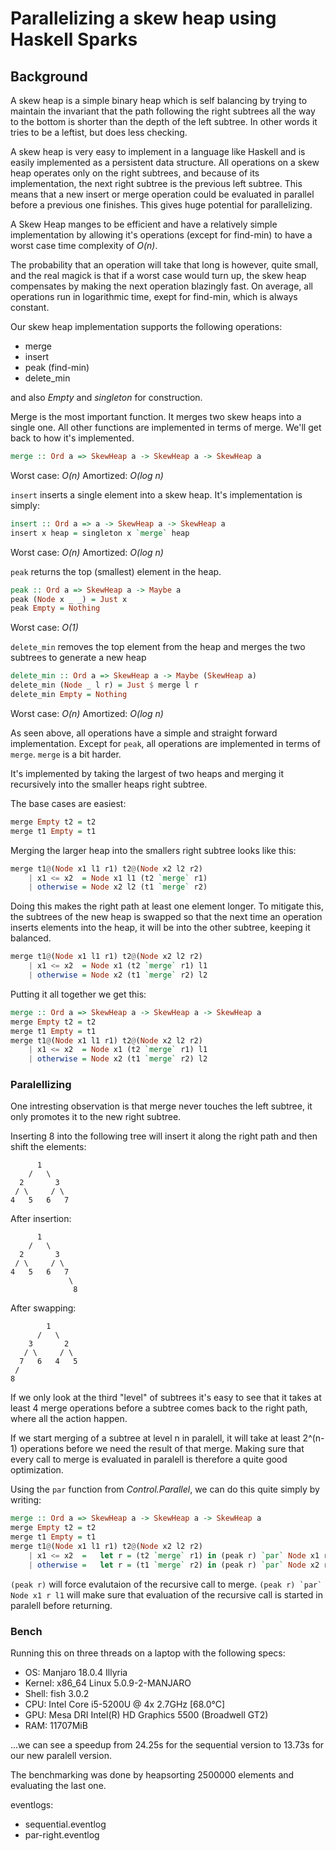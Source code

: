 
# Parallelizing a skew heap using Haskell Sparks

## Background

A skew heap is a simple binary heap which is self balancing
by trying to maintain the invariant that the path following the right
subtrees all the way to the bottom is shorter than the depth of the left
subtree. In other words it tries to be a leftist, but does less checking.

A skew heap is very easy to implement in a language like Haskell and is
easily implemented as a persistent data structure. All operations on a skew
heap operates only on the right subtrees, and because of its implementation,
the next right subtree is the previous left subtree. This means that a new insert
or merge operation could be evaluated in parallel before a previous one
finishes. This gives huge potential for parallelizing.



A Skew Heap manges to be efficient and have a relatively simple
implementation by allowing it's operations (except for find-min)
to have a worst case time complexity of *O(n)*.

The probability that an operation will take that long is however,
quite small, and the real magick is that if a worst case would turn up,
the skew heap compensates by making the next operation blazingly fast.
On average, all operations run in logarithmic time, exept for find-min,
which is always constant.

Our skew heap implementation supports the following operations:

* merge
* insert
* peak (find-min)
* delete_min

and also *Empty* and *singleton* for construction.

Merge is the most important function. It merges two skew heaps into a single one.
All other functions are implemented in terms of merge.
We'll get back to how it's implemented.

```haskell
merge :: Ord a => SkewHeap a -> SkewHeap a -> SkewHeap a
```

Worst case: *O(n)*
Amortized: *O(log n)*

`insert` inserts a single element into a skew heap. It's implementation is simply:

```haskell
insert :: Ord a => a -> SkewHeap a -> SkewHeap a
insert x heap = singleton x `merge` heap
```

Worst case: *O(n)*
Amortized: *O(log n)*

`peak` returns the top (smallest) element in the heap.

```haskell
peak :: Ord a => SkewHeap a -> Maybe a
peak (Node x _ _) = Just x
peak Empty = Nothing
```

Worst case: *O(1)*

`delete_min` removes the top element from the heap and merges
the two subtrees to generate a new heap

```haskell
delete_min :: Ord a => SkewHeap a -> Maybe (SkewHeap a)
delete_min (Node _ l r) = Just $ merge l r
delete_min Empty = Nothing
```

Worst case: *O(n)*
Amortized: *O(log n)*

As seen above, all operations have a simple and straight forward implementation.
Except for `peak`, all operations are implemented in terms of `merge`.
`merge` is a bit harder.

It's implemented by taking the largest of two heaps and merging it recursively
into the smaller heaps right subtree.

The base cases are easiest:

```haskell
merge Empty t2 = t2
merge t1 Empty = t1
```

Merging the larger heap into the smallers right subtree looks like this:

```haskell
merge t1@(Node x1 l1 r1) t2@(Node x2 l2 r2)
    | x1 <= x2  = Node x1 l1 (t2 `merge` r1)
    | otherwise = Node x2 l2 (t1 `merge` r2)
```

Doing this makes the right path at least one element longer.
To mitigate this, the subtrees of the new heap is swapped so that the next time
an operation inserts elements into the heap, it will be into the other subtree,
keeping it balanced.

```haskell
merge t1@(Node x1 l1 r1) t2@(Node x2 l2 r2)
    | x1 <= x2  = Node x1 (t2 `merge` r1) l1
    | otherwise = Node x2 (t1 `merge` r2) l2
```

Putting it all together we get this:

```haskell
merge :: Ord a => SkewHeap a -> SkewHeap a -> SkewHeap a
merge Empty t2 = t2
merge t1 Empty = t1
merge t1@(Node x1 l1 r1) t2@(Node x2 l2 r2)
    | x1 <= x2  = Node x1 (t2 `merge` r1) l1
    | otherwise = Node x2 (t1 `merge` r2) l2
```

### Paralellizing

One intresting observation is that merge never touches the left subtree,
it only promotes it to the new right subtree.

Inserting 8 into the following tree will insert it along the
right path and then shift the elements:

          1
        /   \
      2       3
     / \     / \
    4   5   6   7

After insertion:

          1
        /   \
      2       3
     / \     / \
    4   5   6   7
                 \
                  8

After swapping:

            1
          /   \      
        3       2     
       / \     / \    
      7   6   4   5   
     /              
    8

If we only look at the third "level" of subtrees it's easy to
see that it takes at least 4 merge operations before a
subtree comes back to the right path, where all the action happen.

If we start merging of a subtree at level n in paralell,
it will take at least 2^(n-1) operations before we need the result
of that merge. Making sure that every call to merge is evaluated
in paralell is therefore a quite good optimization.

Using the `par` function from *Control.Parallel*, we can do this quite
simply by writing:

```haskell
merge :: Ord a => SkewHeap a -> SkewHeap a -> SkewHeap a
merge Empty t2 = t2
merge t1 Empty = t1
merge t1@(Node x1 l1 r1) t2@(Node x2 l2 r2)
    | x1 <= x2  =   let r = (t2 `merge` r1) in (peak r) `par` Node x1 r l1
    | otherwise =   let r = (t1 `merge` r2) in (peak r) `par` Node x2 r l2
```

`(peak r)` will force evalutaion of the recursive call to merge.
```(peak r) `par` Node x1 r l1``` will make sure that evaluation of
the recursive call is started in paralell before returning.

### Bench

Running this on three threads on a laptop with the following specs:

* OS: Manjaro 18.0.4 Illyria
* Kernel: x86_64 Linux 5.0.9-2-MANJARO
* Shell: fish 3.0.2
* CPU: Intel Core i5-5200U @ 4x 2.7GHz [68.0°C]
* GPU: Mesa DRI Intel(R) HD Graphics 5500 (Broadwell GT2)
* RAM: 11707MiB

...we can see a speedup from 24.25s for the sequential version
to 13.73s for our new paralell version.

The benchmarking was done by heapsorting 2500000 elements and
evaluating the last one.

eventlogs:
* sequential.eventlog
* par-right.eventlog